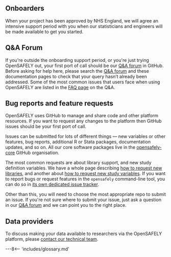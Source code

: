 ## Onboarders

When your project has been approved by NHS England, we will agree an intensive support period with you when our statisticians and engineers will be made available to get you started.

## Q&A Forum

If you're outside the onboarding support period, or you're just trying OpenSAFELY out, your first port of call should be our [Q&A forum](https://github.com/opensafely/documentation/discussions) in GitHub. Before asking for help here, please search the [Q&A forum](https://github.com/opensafely/documentation/discussions) and these documentation pages to check that your query hasn’t already been addressed. Some of the most common issues that users face when using OpenSAFELY are listed in the [FAQ page](https://github.com/opensafely/documentation/discussions/445) on the Q&A.

## Bug reports and feature requests

OpenSAFELY uses GitHub to manage and share code and other platform resources. If you want to request any changes to the platform then GitHub issues should be your first port of call.

Issues can be submitted for lots of different things &mdash; new variables or other features, bug reports, additional R or Stata packages, documentation updates, and so on.  All our core software packages live in the [opensafely-core](https://github.com/opensafely-core/) GitHub organisation.

The most common requests are about library support, and new study definition variables. We have a whole page describing [how to request new libraries](requesting-libraries.md), and another about [how to request new study variables](requesting-variables.md). If you want to report bugs or request features in the `opensafely` command-line tool, you can do so in [its own dedicated issue tracker](https://github.com/opensafely-core/opensafely-cli/issues).

Other than this, you will need to choose the most appropriate repo to submit an issue. If you're not sure where to submit your issue, just ask a question in our [Q&A forum](https://github.com/opensafely/documentation/discussions) and we can point you to the right place.

## Data providers

To discuss making your data available to researchers via the OpenSAFELY
platform, please [contact our technical
team](mailto:tech@opensafely.org).

---8<-- 'includes/glossary.md'
